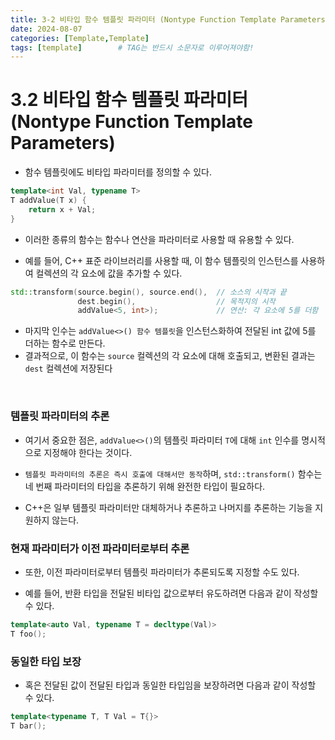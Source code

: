 ```yaml
---
title: 3-2 비타입 함수 템플릿 파라미터 (Nontype Function Template Parameters)
date: 2024-08-07
categories: [Template,Template]
tags: [template]		# TAG는 반드시 소문자로 이루어져야함!
---
```


# 3.2 비타입 함수 템플릿 파라미터 (Nontype Function Template Parameters)

* 함수 템플릿에도 비타입 파라미터를 정의할 수 있다.

```c++
template<int Val, typename T>
T addValue(T x) {
    return x + Val;
}
```

* 이러한 종류의 함수는 함수나 연산을 파라미터로 사용할 때 유용할 수 있다.

* 예를 들어, C++ 표준 라이브러리를 사용할 때, 이 함수 템플릿의 인스턴스를 사용하여 컬렉션의 각 요소에 값을 추가할 수 있다.

```c++
std::transform(source.begin(), source.end(),  // 소스의 시작과 끝
               dest.begin(),                  // 목적지의 시작
               addValue<5, int>);             // 연산: 각 요소에 5를 더함
```

* 마지막 인수는 `addValue<>() 함수 템플릿`을 인스턴스화하여 전달된 int 값에 5를 더하는 함수로 만든다.
* 결과적으로, 이 함수는 `source` 컬렉션의 각 요소에 대해 호출되고, 변환된 결과는 `dest` 컬렉션에 저장된다

<br>

### 템플릿 파라미터의 추론

* 여기서 중요한 점은, `addValue<>()`의 템플릿 파라미터 `T`에 대해 `int` 인수를 명시적으로 지정해야 한다는 것이다.

* `템플릿 파라미터의 추론은 즉시 호출에 대해서만 동작`하며, `std::transform()` 함수는 네 번째 파라미터의 타입을 추론하기 위해 완전한 타입이 필요하다.

* C++은 일부 템플릿 파라미터만 대체하거나 추론하고 나머지를 추론하는 기능을 지원하지 않는다.


### 현재 파라미터가 이전 파라미터로부터 추론

* 또한, 이전 파라미터로부터 템플릿 파라미터가 추론되도록 지정할 수도 있다.

* 예를 들어, 반환 타입을 전달된 비타입 값으로부터 유도하려면 다음과 같이 작성할 수 있다.

```c++
template<auto Val, typename T = decltype(Val)>
T foo();
```

### 동일한 타입 보장 

* 혹은 전달된 값이 전달된 타입과 동일한 타입임을 보장하려면 다음과 같이 작성할 수 있다.

```c++
template<typename T, T Val = T{}>
T bar();
```